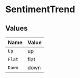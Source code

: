 # SentimentTrend


## Values

| Name   | Value  |
| ------ | ------ |
| `Up`   | up     |
| `Flat` | flat   |
| `Down` | down   |